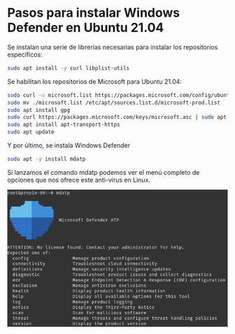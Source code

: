 # Pasos para instalar Windows Defender en Ubuntu 21.04

Se instalan una serie de librerías necesarias para instalar los repositorios específicos:

```bash
sudo apt install -y curl libplist-utils
```
Se habilitan los repositorios de Microsoft para Ubuntu 21.04:

```bash
sudo curl -o microsoft.list https://packages.microsoft.com/config/ubuntu/21.04/prod.list
sudo mv ./microsoft.list /etc/apt/sources.list.d/microsoft-prod.list
sudo apt install gpg
sudo curl https://packages.microsoft.com/keys/microsoft.asc | sudo apt-key add -
sudo apt install apt-transport-https
sudo apt update
```

Y por último, se instala Windows Defender

```bash
sudo apt -y install mdatp
```

Si lanzamos el comando mdatp podemos ver el menú completo de opciones que nos ofrece este anti-virus en Linux.

![mdatp](images/mdatp.png)